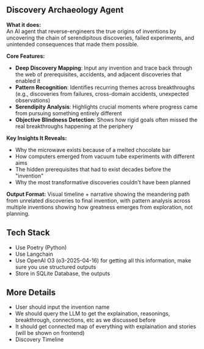 ## Discovery Archaeology Agent

**What it does:**  
An AI agent that reverse-engineers the true origins of inventions by uncovering the chain of serendipitous discoveries, failed experiments, and unintended consequences that made them possible.

**Core Features:**
- **Deep Discovery Mapping**: Input any invention and trace back through the web of prerequisites, accidents, and adjacent discoveries that enabled it
- **Pattern Recognition**: Identifies recurring themes across breakthroughs (e.g., discoveries from failures, cross-domain accidents, unexpected observations)
- **Serendipity Analysis**: Highlights crucial moments where progress came from pursuing something entirely different
- **Objective Blindness Detection**: Shows how rigid goals often missed the real breakthroughs happening at the periphery

**Key Insights It Reveals:**
- Why the microwave exists because of a melted chocolate bar
- How computers emerged from vacuum tube experiments with different aims
- The hidden prerequisites that had to exist decades before the "invention"
- Why the most transformative discoveries couldn't have been planned

**Output Format:**
Visual timeline + narrative showing the meandering path from unrelated discoveries to final invention, with pattern analysis across multiple inventions showing how greatness emerges from exploration, not planning.

## Tech Stack

- Use Poetry (Python) 
- Use Langchain
- Use OpenAI O3 (o3-2025-04-16) for getting all this information, make sure you use structured outputs
- Store in SQLite Database, the outputs

## More Details

- User should input the invention name
- We should query the LLM to get the explaination, reasonings, breakthrough, connections, etc as we discussed before
- It should get connected map of everything with explaination and stories (will be shown on frontend)
- Discovery Timeline

